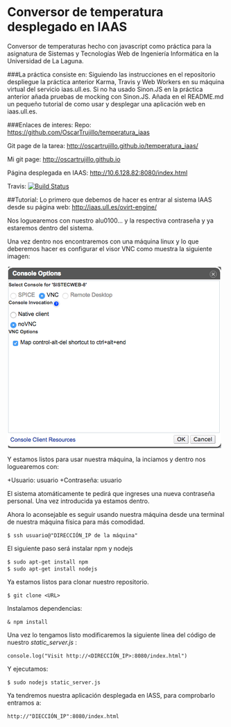 # Conversor de temperatura desplegado en IAAS
Conversor de temperaturas hecho con javascript como práctica para la asignatura de Sistemas y Tecnologías Web de Ingeniería Informática en la Universidad de La Laguna.

###La práctica consiste en:
Siguiendo las instrucciones en el repositorio despliegue la práctica anterior Karma, Travis y Web Workers en su máquina virtual del servicio iaas.ull.es. Si no ha usado Sinon.JS en la práctica anterior añada pruebas de mocking con Sinon.JS. Añada en el README.md un pequeño tutorial de como usar y desplegar una aplicación web en iaas.ull.es.

###Enlaces de interes: 
Repo: https://github.com/OscarTrujillo/temperatura_iaas

Git page de la tarea: http://oscartrujillo.github.io/temperatura_iaas/

Mi git page: http://oscartrujillo.github.io

Página desplegada en IAAS: http://10.6.128.82:8080/index.html

Travis: [![Build Status](https://travis-ci.org/OscarTrujillo/temperatura_iaas.svg)](https://travis-ci.org/OscarTrujillo/temperatura_iaas)

##Tutorial:
Lo primero que debemos de hacer es entrar al sistema IAAS desde su página web:
http://iaas.ull.es/ovirt-engine/

Nos loguearemos con nuestro alu0100... y la respectiva contraseña y ya estaremos dentro del sistema.

Una vez dentro nos encontraremos con una máquina linux y lo que deberemos hacer es configurar el visor VNC como muestra la siguiente imagen:

![Sin titulo](imagen/foto1.png)

Y estamos listos para usar nuestra máquina, la inciamos y dentro nos loguearemos con:

+Usuario: usuario
+Contraseña: usuario

El sistema atomáticamente te pedirá que ingreses una nueva contraseña personal.
Una vez introducida ya estamos dentro.

Ahora lo aconsejable es seguir usando nuestra máquina desde una terminal de nuestra máquina física para más comodidad. 

    $ ssh usuario@"DIRECCIÓN_IP de la máquina"

El siguiente paso será instalar npm y nodejs

    $ sudo apt-get install npm
    $ sudo apt-get install nodejs
  
Ya estamos listos para clonar nuestro repositorio. 

    $ git clone <URL>

Instalamos dependencias:

    & npm install

Una vez lo tengamos listo modificaremos la siguiente línea del código de nuestro *static_server.js* :

    console.log("Visit http://<DIRECCIÓN_IP>:8080/index.html")

Y ejecutamos:

    $ sudo nodejs static_server.js
    
Ya tendremos nuestra aplicación desplegada en IASS, para comprobarlo entramos a:

    http://"DIECCIÓN_IP":8080/index.html





